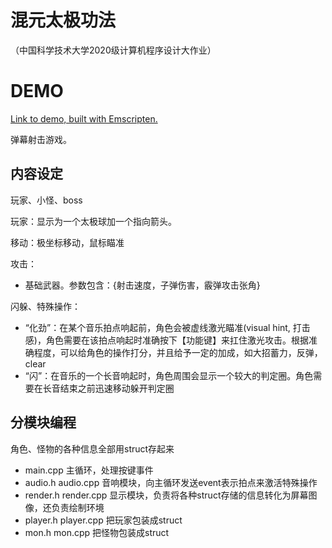 # 混元太极功法
（中国科学技术大学2020级计算机程序设计大作业）

# DEMO
[Link to demo, built with Emscripten.](https://wutianming.github.io/TaichiKnight/)

弹幕射击游戏。

## 内容设定

玩家、小怪、boss

玩家：显示为一个太极球加一个指向箭头。

移动：极坐标移动，鼠标瞄准

攻击：
- 基础武器。参数包含：{射击速度，子弹伤害，霰弹攻击张角}

闪躲、特殊操作：
- “化劲”：在某个音乐拍点响起前，角色会被虚线激光瞄准(visual hint, 打击感)，角色需要在该拍点响起时准确按下【功能键】来扛住激光攻击。根据准确程度，可以给角色的操作打分，并且给予一定的加成，如大招蓄力，反弹，clear
- “闪”：在音乐的一个长音响起时，角色周围会显示一个较大的判定圈。角色需要在长音结束之前迅速移动躲开判定圈

## 分模块编程

角色、怪物的各种信息全部用struct存起来
- main.cpp 主循环，处理按键事件
- audio.h audio.cpp 音响模块，向主循环发送event表示拍点来激活特殊操作
- render.h render.cpp 显示模块，负责将各种struct存储的信息转化为屏幕图像，还负责绘制环境
- player.h player.cpp 把玩家包装成struct
- mon.h mon.cpp 把怪物包装成struct
